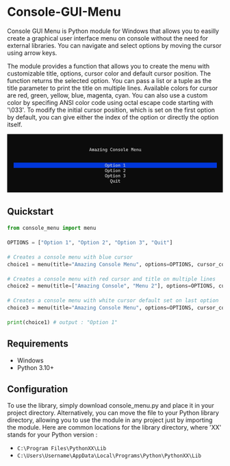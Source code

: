 # Console-GUI-Menu

Console GUI Menu is Python module for Windows that allows you to easilly create a graphical user interface menu on console without the need for external libraries. You can navigate and select options by moving the cursor using arrow keys.

The module provides a function that allows you to create the menu with customizable title, options, cursor color and default cursor position. The function returns the selected option. You can pass a list or a tuple as the title parameter to print the title on multiple lines. Available colors for cursor are red, green, yellow, blue, magenta, cyan. You can also use a custom color by specifing ANSI color code using octal escape code starting with '\033'. To modify the initial cursor position, which is set on the first option by default, you can give either the index of the option or directly the option itself.

![qsd](/screen_menu.png)

## Quickstart

```python
from console_menu import menu

OPTIONS = ["Option 1", "Option 2", "Option 3", "Quit"]

# Creates a console menu with blue cursor
choice1 = menu(title="Amazing Console Menu", options=OPTIONS, cursor_color="blue")

# Creates a console menu with red cursor and title on multiple lines
choice2 = menu(title=["Amazing Console", "Menu 2"], options=OPTIONS, cursor_color="red")

# Creates a console menu with white cursor default set on last option
choice3 = menu(title="Amazing Console Menu", options=OPTIONS, cursor_color="\033[47m", initial_cursor_position=-1)

print(choice1) # output : "Option 1"
```
## Requirements

- Windows
- Python 3.10+

## Configuration

To use the library, simply download console_menu.py and place it in your project directory. Alternatively, you can move the file to your Python library directory, allowing you to use the module in any project just by importing the module. Here are common locations for the library directory, where 'XX' stands for your Python version :

- ```C:\Program Files\PythonXX\Lib```
- ```C:\Users\Username\AppData\Local\Programs\Python\PythonXX\Lib```
